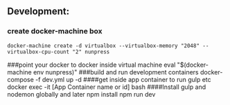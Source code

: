 ## Development:
### create docker-machine box
    docker-machine create -d virtualbox --virtualbox-memory "2048" --virtualbox-cpu-count "2" nunpress
###point your docker to docker inside virtual machine
    eval "$(docker-machine env nunpress)"
###build and run development containers
    docker-compose -f dev.yml up -d
####get inside app container to run gulp etc
    docker exec -it [App Container name or id] bash
####Install gulp and nodemon globally and later npm install
    npm run dev
